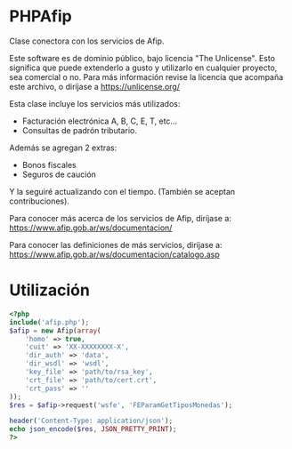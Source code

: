 # PHPAfip
Clase conectora con los servicios de Afip.

Este software es de dominio público, bajo licencia "The Unlicense".
Esto significa que puede extenderlo a gusto y utilizarlo
en cualquier proyecto, sea comercial o no.
Para más información revise la licencia que acompaña este archivo, o
diríjase a https://unlicense.org/

Esta clase incluye los servicios más utilizados:
- Facturación electrónica A, B, C, E, T, etc...
- Consultas de padrón tributario.

Además se agregan 2 extras:
- Bonos fiscales
- Seguros de caución

Y la seguiré actualizando con el tiempo.
(También se aceptan contribuciones).

Para conocer más acerca de los servicios de Afip, diríjase a:
https://www.afip.gob.ar/ws/documentacion/

Para conocer las definiciones de más servicios, diríjase a:
https://www.afip.gob.ar/ws/documentacion/catalogo.asp

# Utilización

```php
<?php
include('afip.php');
$afip = new Afip(array(
    'homo' => true,
    'cuit' => 'XX-XXXXXXXX-X',
    'dir_auth' => 'data',
    'dir_wsdl' => 'wsdl',
    'key_file' => 'path/to/rsa_key',
    'crt_file' => 'path/to/cert.crt',
    'crt_pass' => ''
));
$res = $afip->request('wsfe', 'FEParamGetTiposMonedas');

header('Content-Type: application/json');
echo json_encode($res, JSON_PRETTY_PRINT);
?>
```